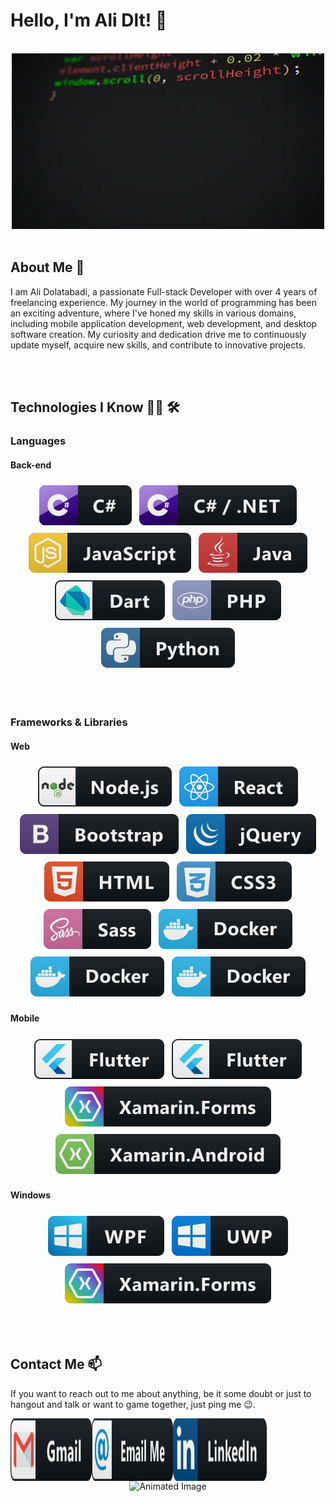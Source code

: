 # Hello, I'm Ali Dlt! 👋

<br>

<div align="center">
<picture>
  <img src="https://github.com/AliDlt/AliDlt/blob/master/assests/images/programming.webp" alt="Programming Image">
  </picture>
</div>

<br>

## About Me 💬

I am Ali Dolatabadi, a passionate Full-stack Developer with over 4 years of freelancing experience. My journey in the world of programming has been an exciting adventure, where I've honed my skills in various domains, including mobile application development, web development, and desktop software creation. My curiosity and dedication drive me to continuously update myself, acquire new skills, and contribute to innovative projects.

<br>
<br>

## Technologies I Know 👨‍💻 🛠

### Languages

#### Back-end

<p align="center">
  <picture>
  <img src="https://github.com/AliDlt/AliDlt/blob/master/assests/icons/languages/csharp.svg" alt="C#" style="vertical-align:top; margin:6px 4px;">
  </picture>

  <picture>
  <img src="https://github.com/AliDlt/AliDlt/blob/master/assests/icons/languages/csharp_dotnet.svg" alt=".NET" style="vertical-align:top; margin:6px 4px;">
  </picture>

  <picture>
  <img src="https://github.com/AliDlt/AliDlt/blob/master/assests/icons/languages/js.svg" alt="JavaScript" style="vertical-align:top; margin:6px 4px;">
  </picture>

  <picture>
  <img src="https://github.com/AliDlt/AliDlt/blob/master/assests/icons/languages/java.svg" alt="Java" style="vertical-align:top; margin:6px 4px;">
  </picture>

  <picture>
  <img src="https://github.com/AliDlt/AliDlt/blob/master/assests/icons/languages/dart_colour.svg" alt="Dart" style="vertical-align:top; margin:6px 4px;">
  </picture>

  <picture>
  <img src="https://github.com/AliDlt/AliDlt/blob/master/assests/icons/languages/php.svg" alt="PHP" style="vertical-align:top; margin:6px 4px;">
  </picture>

  <picture>
  <img src="https://github.com/AliDlt/AliDlt/blob/master/assests/icons/languages/python.svg" alt="Python" style="vertical-align:top; margin:6px 4px;">
  </picture>
</p>

<br>
<br>

### Frameworks & Libraries

#### Web

<p align="center">
  <picture>
  <img src="https://github.com/AliDlt/AliDlt/blob/master/assests/icons/frameworks/web/nodejs.svg" alt="Node.js" style="vertical-align:top; margin:6px 4px;">
  </picture>

  <picture>
  <img src="https://github.com/AliDlt/AliDlt/blob/master/assests/icons/frameworks/web/react.svg" alt="React.js" style="vertical-align:top; margin:6px 4px;">
  </picture>

  <picture>
  <img src="https://github.com/AliDlt/AliDlt/blob/master/assests/icons/frameworks/web/bootstrap.svg" alt="Bootstrap" style="vertical-align:top; margin:6px 4px;">
  </picture>

  <picture>
  <img src="https://github.com/AliDlt/AliDlt/blob/master/assests/icons/frameworks/web/jquery.svg" alt="jQuery" style="vertical-align:top; margin:6px 4px;">
  </picture>

  <picture>
  <img src="https://github.com/AliDlt/AliDlt/blob/master/assests/icons/languages/html.svg" alt="HTML" style="vertical-align:top; margin:6px 4px;">
  </picture>

  <picture>
  <img src="https://github.com/AliDlt/AliDlt/blob/master/assests/icons/languages/css3.svg" alt="CSS" style="vertical-align:top; margin:6px 4px;">
  </picture>

  <picture>
  <img src="https://github.com/AliDlt/AliDlt/blob/master/assests/icons/languages/sass.svg" alt="Sass" style="vertical-align:top; margin:6px 4px;">
  </picture>

  <picture>
  <img src="https://github.com/AliDlt/AliDlt/blob/master/assests/icons/frameworks/web/docker.svg" alt="Docker" style="vertical-align:top; margin:6px 4px;">
  </picture>

  <picture>
  <img src="https://github.com/AliDlt/AliDlt/blob/master/assests/icons/frameworks/web/docker.svg" alt="ASP.NET" style="vertical-align:top; margin:6px 4px;">
  </picture>

  <picture>
  <img src="https://github.com/AliDlt/AliDlt/blob/master/assests/icons/frameworks/web/docker.svg" alt="Blazor" style="vertical-align:top; margin:6px 4px;">
  </picture>
</p>

#### Mobile

<p align="center">
  <picture>
  <img src="https://github.com/AliDlt/AliDlt/blob/master/assests/icons/frameworks/mobile/flutter.svg" alt="Flutter" style="vertical-align:top; margin:6px 4px;">
  </picture>

  <picture>
  <img src="https://github.com/AliDlt/AliDlt/blob/master/assests/icons/frameworks/mobile/flutter.svg" alt=".NET MAUI" style="vertical-align:top; margin:6px 4px;">
  </picture>

  <picture>
  <img src="https://github.com/AliDlt/AliDlt/blob/master/assests/icons/frameworks/mobile/xamarin_forms.svg" alt="Xamarin.Forms" style="vertical-align:top; margin:6px 4px;">
  </picture>

  <picture>
  <img src="https://github.com/AliDlt/AliDlt/blob/master/assests/icons/frameworks/mobile/xamarin_android.svg" alt="Xamarin.Android" style="vertical-align:top; margin:6px 4px;">
  </picture>
</p>

#### Windows

<p align="center">
  <picture>
  <img src="https://github.com/AliDlt/AliDlt/blob/master/assests/icons/frameworks/windows/wpf.svg" alt="WPF" style="vertical-align:top; margin:6px 4px;">
  </picture>

  <picture>
  <img src="https://github.com/AliDlt/AliDlt/blob/master/assests/icons/frameworks/windows/uwp.svg" alt="UWP" style="vertical-align:top; margin:6px 4px;">
  </picture>

  <picture>
  <img src="https://github.com/AliDlt/AliDlt/blob/master/assests/icons/frameworks/mobile/xamarin_forms.svg" alt="Windows Forms" style="vertical-align:top; margin:6px 4px;">  
  </picture>
</p>

<br>
<br>

## Contact Me 📫

If you want to reach out to me about anything, be it some doubt or just to hangout and talk or want to game together, just ping me 😉.

<a href="mailto:alidlt4@gmail.com">
  <img align="left" alt="Gmail" width="130" height="100" src="https://github.com/AliDlt/AliDlt/blob/master/assests/icons/socials/gmail.svg" />
</a>

<a href="mailto:alidlt1@yahoo.com">
  <img align="left" alt="Email" width="130" height="100" src="https://github.com/AliDlt/AliDlt/blob/master/assests/icons/socials/email_me.svg" />
</a>

<a href="https://www.linkedin.com/in/ali-dolatabadi-8139721b5/">
  <img align="left" alt="LinkedIn" width="150" height="100" src="https://github.com/AliDlt/AliDlt/blob/master/assests/icons/socials/linkedin.svg" />
</a>

<div align="center">
<picture>
  <img src="https://github.com/Xx-Ashutosh-xX/Xx-Ashutosh-xX/blob/master/assets/93195.gif" alt="Animated Image">
</picture>
</div>

